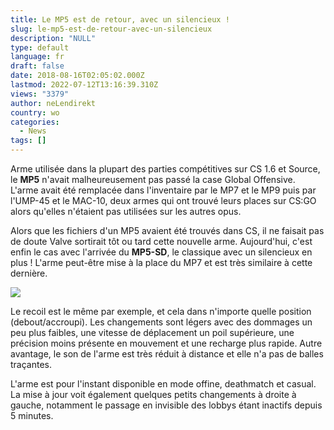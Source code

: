```yaml
---
title: Le MP5 est de retour, avec un silencieux !
slug: le-mp5-est-de-retour-avec-un-silencieux
description: "NULL"
type: default
language: fr
draft: false
date: 2018-08-16T02:05:02.000Z
lastmod: 2022-07-12T13:16:39.310Z
views: "3379"
author: neLendirekt
country: wo
categories:
  - News
tags: []
---
```

Arme utilisée dans la plupart des parties compétitives sur CS 1.6 et Source, le **MP5** n'avait malheureusement pas passé la case Global Offensive. L'arme avait été remplacée dans l'inventaire par le MP7 et le MP9 puis par l'UMP-45 et le MAC-10, deux armes qui ont trouvé leurs places sur CS:GO alors qu'elles n'étaient pas utilisées sur les autres opus.

Alors que les fichiers d'un MP5 avaient été trouvés dans CS, il ne faisait pas de doute Valve sortirait tôt ou tard cette nouvelle arme. Aujourd'hui, c'est enfin le cas avec l'arrivée du **MP5-SD**, le classique avec un silencieux en plus ! L'arme peut-être mise à la place du MP7 et est très similaire à cette dernière. 

![](/images/articles/5b74c0e7aa856/images/QH7bXW0znR8X3JKXd9LfGd0UnbjHIK0Da1BYqWQu.jpeg)

Le recoil est le même par exemple, et cela dans n'importe quelle position (debout/accroupi). Les changements sont légers avec des dommages un peu plus faibles, une vitesse de déplacement un poil supérieure, une précision moins présente en mouvement et une recharge plus rapide. Autre avantage, le son de l'arme est très réduit à distance et elle n'a pas de balles traçantes. 

L'arme est pour l'instant disponible en mode offine, deathmatch et casual. La mise à jour voit également quelques petits changements à droite à gauche, notamment le passage en invisible des lobbys étant inactifs depuis 5 minutes.
